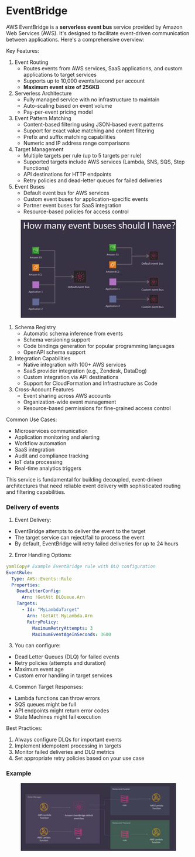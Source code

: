 # EventBridge

AWS EventBridge is a **serverless event bus** service provided by Amazon Web Services (AWS). It's designed to facilitate event-driven communication between applications. Here's a comprehensive overview:

Key Features:

1. Event Routing
   * Routes events from AWS services, SaaS applications, and custom applications to target services
   * Supports up to 10,000 events/second per account
   * **Maximum event size of 256KB**
2. Serverless Architecture
   * Fully managed service with no infrastructure to maintain
   * Auto-scaling based on event volume
   * Pay-per-event pricing model
3. Event Pattern Matching
   * Content-based filtering using JSON-based event patterns
   * Support for exact value matching and content filtering
   * Prefix and suffix matching capabilities
   * Numeric and IP address range comparisons
4. Target Management
   * Multiple targets per rule (up to 5 targets per rule)
   * Supported targets include AWS services (Lambda, SNS, SQS, Step Functions)
   * API destinations for HTTP endpoints
   * Retry policies and dead-letter queues for failed deliveries
5. Event Buses
   * Default event bus for AWS services
   * Custom event buses for application-specific events
   * Partner event buses for SaaS integration
   * Resource-based policies for access control

<figure><img src="../../../.gitbook/assets/image.png" alt=""><figcaption></figcaption></figure>

1. Schema Registry
   * Automatic schema inference from events
   * Schema versioning support
   * Code bindings generation for popular programming languages
   * OpenAPI schema support
2. Integration Capabilities
   * Native integration with 100+ AWS services
   * SaaS provider integration (e.g., Zendesk, DataDog)
   * Custom integration via API destinations
   * Support for CloudFormation and Infrastructure as Code
3. Cross-Account Features
   * Event sharing across AWS accounts
   * Organization-wide event management
   * Resource-based permissions for fine-grained access control

Common Use Cases:

* Microservices communication
* Application monitoring and alerting
* Workflow automation
* SaaS integration
* Audit and compliance tracking
* IoT data processing
* Real-time analytics triggers

This service is fundamental for building decoupled, event-driven architectures that need reliable event delivery with sophisticated routing and filtering capabilities.



### Delivery of events

1. Event Delivery:

* EventBridge attempts to deliver the event to the target
* The target service can reject/fail to process the event
* By default, EventBridge will retry failed deliveries for up to 24 hours

2. Error Handling Options:

```yaml
yamlCopy# Example EventBridge rule with DLQ configuration
EventRule:
  Type: AWS::Events::Rule
  Properties:
    DeadLetterConfig:
      Arn: !GetAtt DLQueue.Arn
    Targets:
      - Id: "MyLambdaTarget"
        Arn: !GetAtt MyLambda.Arn
        RetryPolicy:
          MaximumRetryAttempts: 3
          MaximumEventAgeInSeconds: 3600
```

3. You can configure:

* Dead Letter Queues (DLQ) for failed events
* Retry policies (attempts and duration)
* Maximum event age
* Custom error handling in target services

4. Common Target Responses:

* Lambda functions can throw errors
* SQS queues might be full
* API endpoints might return error codes
* State Machines might fail execution

Best Practices:

1. Always configure DLQs for important events
2. Implement idempotent processing in targets
3. Monitor failed deliveries and DLQ metrics
4. Set appropriate retry policies based on your use case



### Example

<figure><img src="../../../.gitbook/assets/image (1).png" alt=""><figcaption></figcaption></figure>
